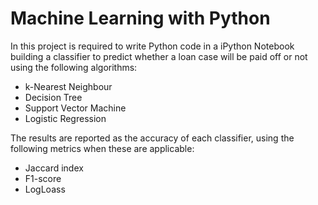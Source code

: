 # Machine Learning with Python

In this project is required to write Python code in a iPython Notebook building a classifier to predict whether a loan case will be paid off or not using the following algorithms:

- k-Nearest Neighbour
- Decision Tree
- Support Vector Machine
- Logistic Regression

The results are reported as the accuracy of each classifier, using the following metrics when these are applicable:

- Jaccard index
- F1-score
- LogLoass
